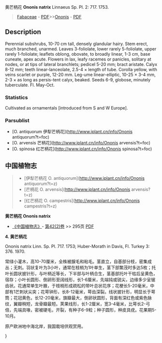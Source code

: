 黄芒柄花 **Ononis natrix** Linnaeus Sp. Pl. 2: 717. 1753.

> [Fabaceae](http://www.iplant.cn/info/Fabaceae?t=foc) - [PDF](http://www.iplant.cn/foc/pdf/Fabaceae.pdf)>>[Ononis](http://www.iplant.cn/info/Ononis?t=foc) - [PDF](http://www.iplant.cn/foc/pdf/Ononis.pdf)

## Description

Perennial subshrubs, 10-70 cm tall, densely glandular hairy. Stem erect, much branched, unarmed. Leaves 3-foliolate, lower rarely 5-foliolate, upper rarely 1-foliolate; leaflets oblong, obovate, to broadly linear, 1-3 cm, base cuneate, apex acute. Flowers in lax, leafy racemes or panicles, solitary at nodes, or at tips of lateral branchlets; pedicel 5-20 mm; bract aristate. Calyx 8-12 mm; teeth linear-lanceolate, 2.5-4 × length of tube. Corolla yellow, with veins scarlet or purple, 12-20 mm. Leg-ume linear-elliptic, 10-25 × 3-4 mm, 2-3 × as long as persis-tent calyx, beaked. Seeds 6-9, globose, minutely tuberculate. Fl. May-Oct.

### Statistics
Cultivated as ornamentals [introduced from S and W Europe].

### Parsublist

* [O.  antiquorum  伊犁芒柄花](http://www.iplant.cn/info/Ononis antiquorum?t=foc)
* [O.  arvensis  芒柄花](http://www.iplant.cn/info/Ononis arvensis?t=foc)
* [O.  spinosa  红芒柄花](http://www.iplant.cn/info/Ononis spinosa?t=foc)

## 中国植物志

> * [伊犁芒柄花  O.  antiquorum](http://www.iplant.cn/info/Ononis antiquorum?t=z)
> * [芒柄花  O.  arvensis](http://www.iplant.cn/info/Ononis arvensis?t=z)
> * [红芒柄花  O.  campestris](http://www.iplant.cn/info/Ononis campestris?t=z)

**黄芒柄花 Ononis natrix**

* [《中国植物志》](http://www.iplant.cn/frps)- [第42(2)卷](http://www.iplant.cn/frps/vol/42(2)) >> 295页 [PDF](http://www.iplant.cn/frps/pdf/42(2)/295.PDF)

**4. 黄芒柄花**

Ononis natrix Linn. Sp. Pl. 717. 1753; Huber-Morath in Davis, Fl. Turkey 3: 376. 1970.

常绿小灌木，高10-70厘米，全株被腺毛和粘毛。茎直立，自基部分枝，密集成丛；无刺。羽状复叶为3小叶，通常在枝梢为1叶单生，茎下部繁茂时多达5枚；托叶长圆状披针形，与叶柄近等长，下半部与叶柄合生，茎基部托叶干枯后呈黄色，宿存；小叶长圆形、倒卵形至阔线形，长1-6厘米，先端钝或锐尖，边缘多少呈锯齿状。花通常单生叶腋，于枝梢形成疏松的带叶总状花序；花梗长5-20毫米，中部有1芒刺状尖突；花萼钟形，长8-12毫米，萼齿深裂。线状披针形，明显长于萼筒；花冠黄色，长12-20毫米，旗瓣最大，倒卵状圆形，背面有深红色或紫色脉纹，翼瓣稍短，龙骨瓣最短。荚果线形，长1-2厘米，宽3-4毫米，比萼长2-弓倍，先端具喙，密被硬毛，开裂，有种子6-9粒；种子圆形，种皮具疣。花果期5-10月。

原产欧洲地中海北岸，我国栽培供观赏用。

}